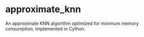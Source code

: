 # approximate_knn
An approximate KNN algorithm optimized for minimum memory consumption, implemented in Cython.
